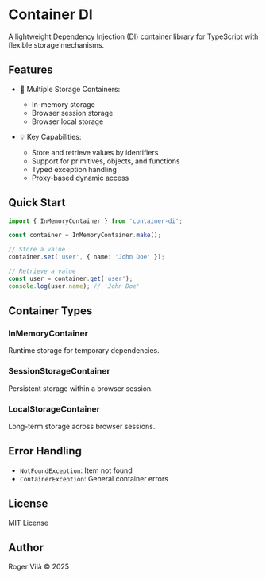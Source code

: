 # Container DI

A lightweight Dependency Injection (DI) container library for TypeScript with flexible storage mechanisms.

## Features

- 🚀 Multiple Storage Containers:
  - In-memory storage
  - Browser session storage
  - Browser local storage

- 💡 Key Capabilities:
  - Store and retrieve values by identifiers
  - Support for primitives, objects, and functions
  - Typed exception handling
  - Proxy-based dynamic access

## Quick Start

```typescript
import { InMemoryContainer } from 'container-di';

const container = InMemoryContainer.make();

// Store a value
container.set('user', { name: 'John Doe' });

// Retrieve a value
const user = container.get('user');
console.log(user.name); // 'John Doe'
```

## Container Types

### InMemoryContainer
Runtime storage for temporary dependencies.

### SessionStorageContainer
Persistent storage within a browser session.

### LocalStorageContainer
Long-term storage across browser sessions.

## Error Handling

- `NotFoundException`: Item not found
- `ContainerException`: General container errors

## License

MIT License

## Author

Roger Vilà &copy; 2025
